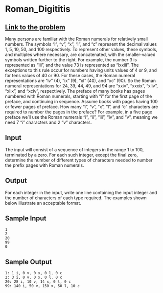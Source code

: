 # Roman_Digititis 
## [Link to the problem](https://onlinejudge.org/index.php?option=com_onlinejudge&Itemid=8&category=5&page=show_problem&problem=280)

Many persons are familiar with the Roman numerals for relatively small numbers. The symbols “i”,
“v”, “x”, “l”, and “c” represent the decimal values 1, 5, 10, 50, and 100 respectively. To represent
other values, these symbols, and multiples where necessary, are concatenated, with the smaller-valued
symbols written further to the right. For example, the number 3 is represented as “iii”, and the value
73 is represented as “lxxiii”. The exceptions to this rule occur for numbers having units values of 4
or 9, and for tens values of 40 or 90. For these cases, the Roman numeral representations are “iv” (4),
“ix” (9), “xl” (40), and “xc” (90). So the Roman numeral representations for 24, 39, 44, 49, and 94
are “xxiv”, “xxxix”, “xliv”, “xlix”, and “xciv”, respectively.
The preface of many books has pages numbered with Roman numerals, starting with “i” for the
first page of the preface, and continuing in sequence. Assume books with pages having 100 or fewer
pages of preface. How many “i”, “v”, “x”, “l”, and “c” characters are required to number the pages in
the preface? For example, in a five page preface we’ll use the Roman numerals “i”, “ii”, “iii”, “iv”,
and “v”, meaning we need 7 “i” characters and 2 “v” characters.

## Input
The input will consist of a sequence of integers in the range 1 to 100, terminated by a zero. For each
such integer, except the final zero, determine the number of different types of characters needed to
number the prefix pages with Roman numerals.

## Output
For each integer in the input, write one line containing the input integer and the number of characters
of each type required. The examples shown below illustrate an acceptable format.

## Sample Input
```
1
2
20
99
0
```

## Sample Output
```
1: 1 i, 0 v, 0 x, 0 l, 0 c
2: 3 i, 0 v, 0 x, 0 l, 0 c
20: 28 i, 10 v, 14 x, 0 l, 0 c
99: 140 i, 50 v, 150 x, 50 l, 10 c
```
